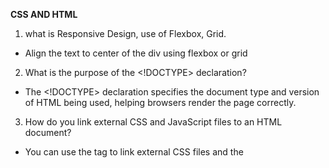 **CSS AND HTML**

1. what is Responsive Design, use of Flexbox, Grid.

- Align the text to center of the div using flexbox or grid

2. What is the purpose of the <!DOCTYPE> declaration?

- The <!DOCTYPE> declaration specifies the document type and version of HTML being used, helping browsers render the page correctly.

3.  How do you link external CSS and JavaScript files to an HTML document?

- You can use the <link> tag to link external CSS files and the <script> tag to link external JavaScript files.

4. what is Inline Elements, what is Block-level Elements, give me example

- Inline Elements:
  Do not start on a new line; they flow within the content.
  Only take up as much width as necessary, and margin/padding horizontally affects surrounding content.
  Examples: <span>, <a>, <strong>, <em>.
- Block-level Elements:
  Start on a new line, creating a new "block" or "box" of content.
  Occupy the full width of their parent container, and margin/padding affects surrounding content vertically and horizontally.
  Examples: <div>, <p>, <h1>-<h6>, <ul>, <li>.

5. Explain the CSS Box Model and how it affects layout in web development.

- width + Padding + Border + Margin

**JAVASCRIPT**

**1. Asynchronous vs. Synchronous Programming:**
Asynchronous programming in JavaScript allows tasks to run independently, while synchronous programming executes tasks in sequence, one after another.

Example of when to use asynchronous programming:
You might use asynchronous programming when fetching data from a server. For instance, making an HTTP request to retrieve data without blocking the rest of your code allows other tasks to continue while waiting for the response.

```javascript
console.log("Start");

fetch("https://jsonplaceholder.typicode.com/todos/1")
  .then((response) => response.json())
  .then((data) => {
    console.log(data);
    console.log("Data fetched");
  });

console.log("End");
```

Example of when to use synchronous programming:
When you need to perform tasks that depend on the results of previous tasks, like performing calculations based on the data retrieved from a server, you might use synchronous programming to ensure the correct order of execution.

**2. Event Delegation:**
Event delegation is a technique in JavaScript where you attach a single event listener to a common ancestor element of multiple target elements, rather than attaching individual event listeners to each target element. This can improve efficiency and reduce memory usage.

Example of why event delegation might be more efficient:
Suppose you have a list of items and you want to respond to clicks on each item. Instead of attaching a separate event listener to each item, you can attach a single event listener to the list container. This way, you handle clicks on any item with a single listener, which is more efficient when dealing with a large number of items.

```javascript
const itemList = document.querySelector(".item-list");

itemList.addEventListener("click", (event) => {
  if (event.target.classList.contains("item")) {
    console.log("Item clicked:", event.target.textContent);
  }
});
```

**3. Closures:**
Closures are a fundamental concept in JavaScript where a function "remembers" its lexical scope even after the function has finished executing. This allows inner functions to access variables from their outer function's scope.

Example of using closures:

```javascript
function outerFunction() {
  const outerVar = "I am from outer function";

  function innerFunction() {
    console.log(outerVar);
  }

  return innerFunction;
}

const inner = outerFunction();
inner(); // Outputs: "I am from outer function"
```

**4. Difference between "null" and "undefined" in JavaScript:**

- `null` is a value representing the intentional absence of any value or object.
- `undefined` is a variable that has been declared but hasn't been assigned a value.

In most cases, you'll encounter `undefined` when you're dealing with variables that haven't been assigned a value, while `null` might be used to explicitly indicate the absence of a value.

**5. Benefits of "map," "filter," and "reduce" in JavaScript:**

- `map`: Creates a new array by applying a function to each element of the original array. It's useful for transforming data.

  ```javascript
  const numbers = [1, 2, 3, 4, 5];
  const squaredNumbers = numbers.map((num) => num * num);
  console.log(squaredNumbers); // Outputs: [1, 4, 9, 16, 25]
  ```

- `filter`: Creates a new array containing elements that pass a specific condition. It's useful for filtering out unwanted data.

  ```javascript
  const numbers = [10, 15, 20, 25, 30];
  const evenNumbers = numbers.filter((num) => num % 2 === 0);
  console.log(evenNumbers); // Outputs: [10, 20, 30]
  ```

- `reduce`: Applies a function to reduce an array to a single value. It's useful for performing calculations on the entire array.

  ```javascript
  const numbers = [1, 2, 3, 4, 5];
  const sum = numbers.reduce((accumulator, currentValue) => accumulator + currentValue, 0);
  console.log(sum); // Outputs: 15
  ```

**TYPESCRIPT**

1. Question: What is TypeScript, and how does it relate to JavaScript?

- Answer: TypeScript is a superset of JavaScript that adds optional static typing and other features to enhance code maintainability and tooling support. It gets transpiled into plain JavaScript, allowing developers to use modern JavaScript features while benefiting from static type checking during development.

2. Question: How can you explicitly specify the type of a variable in TypeScript?

- Answer: You can explicitly specify the type of a variable in TypeScript using the colon : notation. For example:

```typescript
let myNumber: number = 42;
let myString: string = "Hello, TypeScript!";
```

3. **Question:** What is the difference between "interface" and "type" declarations in TypeScript? When would you prefer using one over the other?

   **Answer:** Both "interface" and "type" can be used to define object shapes, but they have some differences:

   - Interfaces can be extended using `extends`, while types can use intersections (`&`) and unions (`|`).
   - Types can represent more complex types, including mapped types and conditional types.
   - Generally, when defining the shape of an object, interfaces are preferred. Use types when you need to define unions, intersections, or more advanced type transformations.

4. **Question:** What are the benefits of using TypeScript over plain JavaScript in a development project?

   **Answer:** TypeScript offers several benefits over plain JavaScript:

   - **Static Typing:** TypeScript helps catch type-related errors at compile-time, improving code quality and reducing runtime errors.
   - **Enhanced Tooling:** TypeScript provides better code navigation, auto-completion, and documentation generation in modern IDEs.
   - **Readability and Maintainability:** Type annotations and interfaces make code more self-documenting and easier to understand.
   - **Early Detection of Errors:** Type checking catches many errors before runtime, reducing debugging time.
   - **Refactoring Support:** Renaming or changing types is safer due to the compiler's ability to find all references.
   - **Compatibility with JavaScript:** TypeScript is a superset of JavaScript, so existing JavaScript code can be gradually migrated.

5. **Question:** What is a "tuple" in TypeScript? Provide an example of how to define and use a tuple.

   **Answer:** A tuple is a fixed-length array-like structure that allows elements of different types. Tuples are defined using square brackets and type annotations for each element.

   Example:

   ```typescript
   // Defining a tuple
   let employee: [string, number, boolean];

   // Assigning values
   employee = ["John Doe", 30, true];

   // Accessing elements
   let name: string = employee[0]; // 'John Doe'
   let age: number = employee[1]; // 30
   let isActive: boolean = employee[2]; // true
   ```

**PWA and MICROSERVICE FRONTEND and D3**

**1. Progressive Web Apps (PWAs) and Their Benefits:**
Progressive Web Apps (PWAs) are web applications that use modern web technologies to provide a native app-like experience to users. Main features include:

- **Offline Access:** PWAs can work offline or in low network conditions due to caching strategies.
- **Responsive Design:** They adapt to various screen sizes and devices.
- **App-Like Experience:** PWAs can be added to the home screen and run like native apps.
- **Fast Loading:** They load quickly, reducing bounce rates and enhancing user engagement.
- **Push Notifications:** PWAs can send push notifications to users, increasing re-engagement.
- **Security:** PWAs are served over HTTPS, ensuring data security.
- **SEO Friendly:** Content within PWAs can be indexed by search engines.

**2. Web Workers in PWAs:**

- Web Workers are a feature of modern browsers that allow you to run JavaScript code in the background thread, separate from the main thread. They are used in PWAs to offload heavy computations, animations, or tasks that might block the main thread, improving performance and responsiveness.

- tell me any realtime example

**3. Creating Interactive Data Visualizations with D3.js:**

- D3.js (Data-Driven Documents) is a JavaScript library used to create dynamic and interactive data visualizations in web browsers. Here's a simple example of creating a bar chart using D3.js:

- when we can use pie chart in d3 js with real time simple example

**4. Micro-Frontend Architecture:**

- Micro-Frontend Architecture is an approach where large-scale web applications are divided into smaller, manageable frontend modules that can be developed, tested, and deployed independently. Each module corresponds to a specific business capability. This architecture addresses challenges like team collaboration, scalability, and independent deployments.
- tell me any realtime example

**1. REST APIs vs. GraphQL:**

**Key Differences:**

- **Data Fetching:** REST APIs expose multiple endpoints for different resources, often leading to over-fetching (retrieving more data than needed) or under-fetching (retrieving insufficient data). GraphQL allows clients to specify exactly what data they need, avoiding both issues.
- **Request Structure:** REST APIs have a fixed structure for requests and responses, while GraphQL uses a flexible query language to request only the required data, reducing network overhead.
- **Number of Requests:** In REST, clients might need to make multiple requests to different endpoints to gather related data. GraphQL enables clients to request all needed data in a single query.
- **Versioning:** REST APIs may require versioning when making changes to the API structure. GraphQL's schema evolution allows adding new fields without breaking existing queries.
- **Response Format:** REST APIs often return fixed data structures, which can lead to over-fetching. GraphQL returns data in a hierarchical structure matching the query, reducing unnecessary data transmission.

**Advantages of REST:**

- Well-established and widely understood.
- Caching is easier due to fixed endpoints.
- Simpler for simple use cases.

**Drawbacks of REST:**

- Over-fetching and under-fetching of data.
- Versioning can be challenging.
- Multiple requests for related data.

**Advantages of GraphQL:**

- Efficient data fetching, reducing over-fetching and under-fetching.
- Single request for complex data requirements.
- Schema evolution supports flexibility.
- Introspection enables better documentation.

**Drawbacks of GraphQL:**

- Learning curve for both clients and server developers.
- Potential for overly complex queries.
- Increased server load due to complex queries.

**2. Pagination in REST APIs and GraphQL:**

**Pagination in REST:**
In REST, pagination involves breaking a large data set into smaller "pages." The client specifies the page number and the number of items per page, usually through query parameters like `page` and `limit`. The server responds with a subset of the data and metadata indicating the total count and links to navigate between pages.

**Pagination in GraphQL:**
In GraphQL, pagination is often implemented using "connections" and "edges." Instead of sending an array directly, the server returns a connection object containing edges (individual items) and pageInfo (pagination metadata). The client specifies the number of items and a cursor to fetch data after. Cursors are usually opaque strings representing a position in the dataset.

**Comparison:**
REST pagination requires multiple requests to navigate through pages, which can be inefficient for large datasets. GraphQL's approach allows clients to request exactly the amount of data they need and navigate more efficiently through the dataset using cursors.

**3. Benefits of Authentication and Authorization Tokens:**

**Authentication:** Proves the identity of the user making the request. It ensures that the user is who they claim to be. Tokens like JWTs (JSON Web Tokens) are commonly used for authentication.

**Authorization:** Determines whether the authenticated user has permission to access certain resources or perform specific actions.

**Benefits:**

- **Security:** Tokens securely transmit authentication data, reducing the risk of exposing sensitive information like passwords.
- **Statelessness:** Tokens enable stateless authentication, eliminating the need for server-side sessions.
- **Scalability:** Stateless nature and reduced server-side processing lead to better scalability.
- **Flexibility:** Tokens can carry additional user information, aiding in customizing authorization logic.
- **Single Sign-On (SSO):** Tokens can be used for seamless authentication across multiple services.

**4. Over-fetching and Under-fetching in GraphQL:**

Over-fetching: Retrieving more data than needed. In REST, endpoints often return fixed structures, causing over-fetching.

Under-fetching: Retrieving insufficient data, leading to multiple requests for related information.

GraphQL addresses these issues by allowing clients to specify the exact shape and structure of the response. Clients can request only the required fields and related data in a single query, preventing both over-fetching and under-fetching.

**5. Mutations in GraphQL:**

Mutations in GraphQL are operations used to modify data on the server. They enable clients to perform actions such as creating, updating, or deleting resources.

**Example:**
Let's consider a simple social media app with a GraphQL API. We want to create a new post using a mutation.

```graphql
mutation {
  createPost(input: { title: "My New Post", content: "This is the content of my post." }) {
    id
    title
    content
    createdAt
  }
}
```

In this example, the `createPost` mutation takes an `input` object with the post's `title` and `content`. The server responds with the newly created post's `id`, `title`, `content`, and `createdAt` timestamp. This way, clients can modify data on the server while receiving only the relevant information in the response.

**React**
**1. Difference between Functional Components and Class Components:**

**Functional Components:**

- Written as JavaScript functions.
- Use the `useState` and `useEffect` hooks for managing state and side effects.
- No lifecycle methods (except `useEffect`), which simplifies component logic.
- Shorter and cleaner syntax.
- Preferred in modern React for simplicity and ease of testing.

**Class Components:**

- Traditional class-based syntax.
- Use the `this.state` and `this.props` properties to manage state and props.
- Feature lifecycle methods like `componentDidMount`, `componentDidUpdate`, etc.
- More boilerplate code due to lifecycle methods.
- Legacy approach but necessary when working with older codebases or certain libraries.

**Choosing One over the Other:**

- Choose functional components for new projects or when updating existing ones due to their simpler syntax, hooks-based state management, and better performance optimizations.
- Choose class components when working with older codebases, integrating with libraries that require class components, or when you need complex lifecycle methods.

**2. React's Reconciliation Algorithm:**

React's reconciliation algorithm is responsible for updating the DOM efficiently based on changes in a component's state or props. It works as follows:

1. React generates a virtual representation (Virtual DOM) of the component tree.
2. When a component's state or props change, React generates a new Virtual DOM tree.
3. React performs a "diffing" process between the new and old Virtual DOM trees, identifying the minimal set of changes needed to update the actual DOM.
4. React applies these changes to the real DOM, minimizing the number of manipulations and improving performance.

**3. Significance of the "key" Prop in Lists:**

The "key" prop is used to give each element in a list a unique identifier. It's essential because:

- It helps React's reconciliation algorithm identify which items have changed, been added, or been removed in a list.
- Without keys, React may re-render the entire list even if only one item changes, which can lead to performance issues.
- Keys assist in maintaining component state when the list order changes.

**4. Preventing Unnecessary Re-renders using "memo":**

The `React.memo` higher-order component can be used to prevent unnecessary re-renders in functional components. It works by memoizing the component's output and comparing the current props with the previous props before deciding whether to re-render.

Example:

```jsx
import React from "react";

const MyComponent = React.memo((props) => {
  // Component logic and rendering
});

export default MyComponent;
```

**5. Purpose of Context API in React:**

The Context API in React provides a way to share data between components without the need for prop drilling. It's designed to manage global state that multiple components need to access.

Example:

```jsx
import React, { createContext, useContext, useState } from "react";

const MyContext = createContext();

const ParentComponent = () => {
  const [value, setValue] = useState("Hello from Context!");

  return (
    <MyContext.Provider value={value}>
      <ChildComponent />
    </MyContext.Provider>
  );
};

const ChildComponent = () => {
  const contextValue = useContext(MyContext);

  return <div>{contextValue}</div>;
};

export default ParentComponent;
```

In this example, the `ParentComponent` sets up a context provider with a value. The `ChildComponent` consumes this value using the `useContext` hook, avoiding prop drilling and making the shared data easily accessible. This is especially useful when dealing with deeply nested components.

**Nextjs**
**1. Server-Side Rendering (SSR) vs. Client-Side Rendering (CSR) in Next.js:**

- Server-Side Rendering (SSR) in Next.js involves rendering the initial HTML content of a page on the server and sending it to the client. This ensures that the user receives a fully-rendered page even before JavaScript is executed.
- CSR, on the other hand, renders the page on the client side using JavaScript after the initial HTML is loaded.

**Performance and SEO:**

- **SSR:** Offers better perceived performance since the user sees content faster. Search engines can index fully-rendered content, improving SEO.
- **CSR:** Initial page load can be slower as JavaScript must be fetched and executed before rendering. Search engines might struggle to index dynamic content effectively.

**2. "getInitialProps" in Next.js:**

The `getInitialProps` function is a special static method that can be defined in a Next.js page component. It's used to fetch data on the server before rendering the page, enabling SSR and sending pre-populated data to the client.

Example:

```jsx
const MyPage = ({ data }) => {
  // Use the fetched data to render the page
};

MyPage.getInitialProps = async () => {
  const response = await fetch("https://api.example.com/data");
  const data = await response.json();
  return { data };
};

export default MyPage;
```

In this example, `getInitialProps` fetches data from an API and passes it to the `MyPage` component as a prop. This data is available during server-side rendering and on the client side.

**3. What is the purpose of the "\_app.js" file in Next.js, and how can it be used to wrap the entire application with layout or context providers?**

The "\_app.js" file in Next.js is a special file that acts as the main wrapper for all pages in your application. It allows you to include global styles, layouts, or context providers that should be applied across all pages.

Example:

```jsx
// pages/_app.js
import "../styles/global.css";

function MyApp({ Component, pageProps }) {
  // You can wrap the entire app with context providers here
  return <Component {...pageProps} />;
}

export default MyApp;
```

**4. How can you create and use custom error pages for different HTTP status codes in Next.js?**

Next.js allows you to create custom error pages for specific HTTP status codes using the "\_error.js" file.

Example:

```jsx
// pages/_error.js
function ErrorPage({ statusCode }) {
  return <div>{statusCode ? `An error ${statusCode} occurred on the server` : "An error occurred on the client"}</div>;
}

export default ErrorPage;
```

**5. What is "incremental static regeneration" (ISR) in Next.js, and how can it be used to periodically update static pages with fresh data?**

Incremental Static Regeneration (ISR) in Next.js allows you to update static pages with new data periodically, without requiring a full rebuild. You can define how frequently the page should revalidate data and refresh itself using the `revalidate` option in `getStaticProps`.

Example:

```jsx
export async function getStaticProps() {
  const data = await fetchData();
  return {
    props: { data },
    revalidate: 3600, // Revalidate every 1 hour
  };
}
```

**REDUX**

1. why we need redux ? is there any predefined api available in react ?
2. Explain architecture of redux?
3. What is middleware in redux ? what is the purpose of middleware ?which middleware used in redux ?

- Middleware in Redux is a way to enhance or extend the behavior of the store's dispatch function. It allows you to intercept actions before they reach the reducers, perform additional logic such as logging, modifying the action, making asynchronous requests, and then passing the action along to the next middleware or ultimately to the reducer. Middleware sits between the action creators and the reducer, providing a way to handle side effects in a controlled and organized manner.

4. slice method in redux ? in function component which method, we will store and retrieve data from using redux hooks ?

- useSelector(), useDispatch()

Sure, here are some simple interview questions about Webpack, Gulp, and Jest along with their answers:

**Webpack:**

**Question:** What is Webpack, and what problem does it solve in web development?

**Answer:** Webpack is a popular open-source build tool that is primarily used to bundle JavaScript modules, along with other assets like stylesheets, images, and fonts, for web applications. It allows developers to break down their code into smaller modules and then bundles them into a smaller number of optimized files that can be efficiently loaded by the browser. Webpack also provides features like code splitting, lazy loading, and a development server for a streamlined development process.

---

**Gulp:**

**Question:** How does Gulp differ from other build tools like Webpack?

**Answer:** Gulp is a task runner that automates repetitive tasks in a development workflow, such as compiling Sass to CSS, minifying files, and optimizing images. It uses a streaming approach, processing files one at a time as they flow through a series of tasks. Unlike Webpack, Gulp doesn't focus on module bundling, code splitting, and dependency management. It's a simpler tool that excels at automating tasks and enhancing development workflows.

---

**Jest:**

**Question:** What is Jest, and why is it commonly used in the context of JavaScript development?

**Answer:** Jest is a popular JavaScript testing framework developed by Facebook. It's designed to make testing JavaScript code, particularly React applications, easy and efficient. Jest provides a comprehensive set of tools for writing unit tests, snapshot tests, and integration tests. It offers features like test runners, mocking utilities, built-in assertions, and parallel test execution. With its simplicity and powerful features, Jest has become a go-to choice for many developers when it comes to testing JavaScript applications.

---

**Question:** What is snapshot testing in Jest?

**Answer:** Snapshot testing is a feature in Jest that allows you to capture a "snapshot" of the rendered output of a component or function and save it as a reference. When you run tests, Jest compares the current output with the saved snapshot to determine if any changes have occurred. If the output has changed, it prompts you to review and potentially update the snapshot. Snapshot testing is particularly useful for quickly detecting unintended UI changes and regressions in components over time.

---

**Question:** How can you mock dependencies or modules in Jest?

**Answer:** Jest provides various ways to mock dependencies or modules to isolate the unit of code you're testing. Some techniques include:

1. **Manual Mocks:** You can create a `__mocks__` directory adjacent to your modules and define mock implementations there. Jest will automatically use these mocks instead of the real dependencies.

2. **Mock Functions:** You can use `jest.fn()` to create mock functions that simulate the behavior of the real functions. This allows you to control the function's return values and track how it's called during tests.

3. **Module Mocking:** You can use `jest.mock()` to mock entire modules. This can be useful when you want to control the behavior of a module's exports.

4. **ES6 Class Mocking:** For ES6 classes, you can use `jest.mock()` with an auto-mocked version of the class.

These techniques enable you to test components or functions in isolation by replacing their dependencies with controlled mock implementations.
